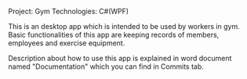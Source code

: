 Project: Gym
Technologies: C#(WPF)

This is an desktop app which is intended to be used by workers in gym. Basic functionalities of this app are keeping records of members, employees and exercise equipment.

Description about how to use this app is explained in word document named "Documentation" which you can find in Commits tab.
